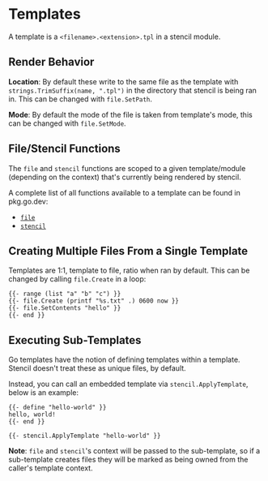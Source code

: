 # Templates

A template is a `<filename>.<extension>.tpl` in a stencil module. 

## Render Behavior

**Location**: By default these write to the same file as the template with `strings.TrimSuffix(name, ".tpl")` in the directory that stencil is being ran in. This can be changed with `file.SetPath`.

**Mode**: By default the mode of the file is taken from template's mode, this can be changed with `file.SetMode`.

## File/Stencil Functions

The `file` and `stencil` functions are scoped to a given template/module (depending on the context) that's currently
being rendered by stencil.

A complete list of all functions available to a template can be found in pkg.go.dev:

 * [`file`](https://pkg.go.dev/github.com/getoutreach/stencil@v1.5.0/internal/codegen#TplFile) 
 * [`stencil`](https://pkg.go.dev/github.com/getoutreach/stencil@v1.5.0/internal/codegen#TplStencil)


## Creating Multiple Files From a Single Template

Templates are 1:1, template to file, ratio when ran by default. This can be changed by calling `file.Create` in a loop:

```tpl
{{- range (list "a" "b" "c") }}
{{- file.Create (printf "%s.txt" .) 0600 now }}
{{- file.SetContents "hello" }}
{{- end }}
```

## Executing Sub-Templates

Go templates have the notion of defining templates within a template. Stencil doesn't treat these as unique files, by default.

Instead, you can call an embedded template via `stencil.ApplyTemplate`, below is an example:

```tpl
{{- define "hello-world" }}
hello, world!
{{- end }}

{{- stencil.ApplyTemplate "hello-world" }}
```

**Note**: `file` and `stencil`'s context will be passed to the sub-template, so if a sub-template creates files they will be
marked as being owned from the caller's template context.
